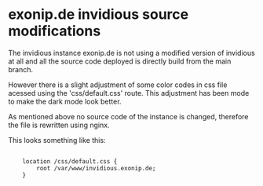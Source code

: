 # exonip.de invidious source modifications

The invidious instance exonip.de is not using a modified version of invidious at all and all the source code deployed is directly build from the main branch.

However there is a slight adjustment of some color codes in css file acessed using the 'css/default.css' route. This adjustment has been mode to make the dark mode look better.

As mentioned above no source code of the instance is changed, therefore the file is rewritten using nginx.

This looks something like this:

 <code>   
    location /css/default.css {
        root /var/www/invidious.exonip.de;
    } 
 </code>
